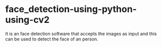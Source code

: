 # face_detection-using-python-using-cv2
It is an face detection software that accepts the images as input and this can be used to detect the face of an person.
